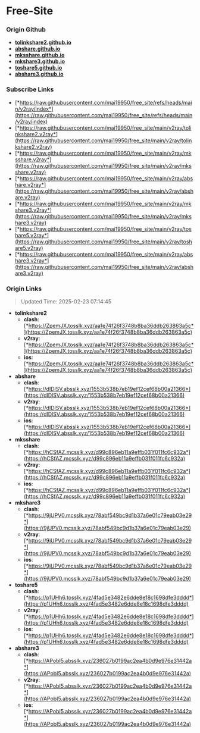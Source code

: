 # Free-Site

### Origin Github

- [**tolinkshare2.github.io**](https://github.com/tolinkshare2/tolinkshare2.github.io)
- [**abshare.github.io**](https://github.com/abshare/abshare.github.io)
- [**mksshare.github.io**](https://github.com/mksshare/mksshare.github.io)
- [**mkshare3.github.io**](https://github.com/mkshare3/mkshare3.github.io)
- [**toshare5.github.io**](https://github.com/toshare5/toshare5.github.io)
- [**abshare3.github.io**](https://github.com/abshare3/abshare3.github.io)

### Subscribe Links

- [*https://raw.githubusercontent.com/mai19950/free_site/refs/heads/main/v2ray/index*](https://raw.githubusercontent.com/mai19950/free_site/refs/heads/main/v2ray/index)
- [*https://raw.githubusercontent.com/mai19950/free_site/main/v2ray/tolinkshare2.v2ray*](https://raw.githubusercontent.com/mai19950/free_site/main/v2ray/tolinkshare2.v2ray)
- [*https://raw.githubusercontent.com/mai19950/free_site/main/v2ray/mksshare.v2ray*](https://raw.githubusercontent.com/mai19950/free_site/main/v2ray/mksshare.v2ray)
- [*https://raw.githubusercontent.com/mai19950/free_site/main/v2ray/abshare.v2ray*](https://raw.githubusercontent.com/mai19950/free_site/main/v2ray/abshare.v2ray)
- [*https://raw.githubusercontent.com/mai19950/free_site/main/v2ray/mkshare3.v2ray*](https://raw.githubusercontent.com/mai19950/free_site/main/v2ray/mkshare3.v2ray)
- [*https://raw.githubusercontent.com/mai19950/free_site/main/v2ray/toshare5.v2ray*](https://raw.githubusercontent.com/mai19950/free_site/main/v2ray/toshare5.v2ray)
- [*https://raw.githubusercontent.com/mai19950/free_site/main/v2ray/abshare3.v2ray*](https://raw.githubusercontent.com/mai19950/free_site/main/v2ray/abshare3.v2ray)

### Origin Links

> Updated Time: 2025-02-23 07:14:45

- **tolinkshare2**
  - **clash**: [*https://ZpemJX.tosslk.xyz/aa1e74f26f3748b8ba36ddb263863a5c*](https://ZpemJX.tosslk.xyz/aa1e74f26f3748b8ba36ddb263863a5c)
  - **v2ray**: [*https://ZpemJX.tosslk.xyz/aa1e74f26f3748b8ba36ddb263863a5c*](https://ZpemJX.tosslk.xyz/aa1e74f26f3748b8ba36ddb263863a5c)
  - **ios**: [*https://ZpemJX.tosslk.xyz/aa1e74f26f3748b8ba36ddb263863a5c*](https://ZpemJX.tosslk.xyz/aa1e74f26f3748b8ba36ddb263863a5c)
- **abshare**
  - **clash**: [*https://dIDlSV.absslk.xyz/1553b538b7eb19ef12cef68b00a21366*](https://dIDlSV.absslk.xyz/1553b538b7eb19ef12cef68b00a21366)
  - **v2ray**: [*https://dIDlSV.absslk.xyz/1553b538b7eb19ef12cef68b00a21366*](https://dIDlSV.absslk.xyz/1553b538b7eb19ef12cef68b00a21366)
  - **ios**: [*https://dIDlSV.absslk.xyz/1553b538b7eb19ef12cef68b00a21366*](https://dIDlSV.absslk.xyz/1553b538b7eb19ef12cef68b00a21366)
- **mksshare**
  - **clash**: [*https://hCSfAZ.mcsslk.xyz/d99c896eb11a9effb031f011fc6c932a*](https://hCSfAZ.mcsslk.xyz/d99c896eb11a9effb031f011fc6c932a)
  - **v2ray**: [*https://hCSfAZ.mcsslk.xyz/d99c896eb11a9effb031f011fc6c932a*](https://hCSfAZ.mcsslk.xyz/d99c896eb11a9effb031f011fc6c932a)
  - **ios**: [*https://hCSfAZ.mcsslk.xyz/d99c896eb11a9effb031f011fc6c932a*](https://hCSfAZ.mcsslk.xyz/d99c896eb11a9effb031f011fc6c932a)
- **mkshare3**
  - **clash**: [*https://9jUPV0.mcsslk.xyz/78abf549bc9d1b37a6e01c79eab03e29*](https://9jUPV0.mcsslk.xyz/78abf549bc9d1b37a6e01c79eab03e29)
  - **v2ray**: [*https://9jUPV0.mcsslk.xyz/78abf549bc9d1b37a6e01c79eab03e29*](https://9jUPV0.mcsslk.xyz/78abf549bc9d1b37a6e01c79eab03e29)
  - **ios**: [*https://9jUPV0.mcsslk.xyz/78abf549bc9d1b37a6e01c79eab03e29*](https://9jUPV0.mcsslk.xyz/78abf549bc9d1b37a6e01c79eab03e29)
- **toshare5**
  - **clash**: [*https://p1UHh6.tosslk.xyz/4fad5e3482e6dde8e18c1698dfe3dddd*](https://p1UHh6.tosslk.xyz/4fad5e3482e6dde8e18c1698dfe3dddd)
  - **v2ray**: [*https://p1UHh6.tosslk.xyz/4fad5e3482e6dde8e18c1698dfe3dddd*](https://p1UHh6.tosslk.xyz/4fad5e3482e6dde8e18c1698dfe3dddd)
  - **ios**: [*https://p1UHh6.tosslk.xyz/4fad5e3482e6dde8e18c1698dfe3dddd*](https://p1UHh6.tosslk.xyz/4fad5e3482e6dde8e18c1698dfe3dddd)
- **abshare3**
  - **clash**: [*https://APobI5.absslk.xyz/236027b0199ac2ea4b0d9e976e31442a*](https://APobI5.absslk.xyz/236027b0199ac2ea4b0d9e976e31442a)
  - **v2ray**: [*https://APobI5.absslk.xyz/236027b0199ac2ea4b0d9e976e31442a*](https://APobI5.absslk.xyz/236027b0199ac2ea4b0d9e976e31442a)
  - **ios**: [*https://APobI5.absslk.xyz/236027b0199ac2ea4b0d9e976e31442a*](https://APobI5.absslk.xyz/236027b0199ac2ea4b0d9e976e31442a)

